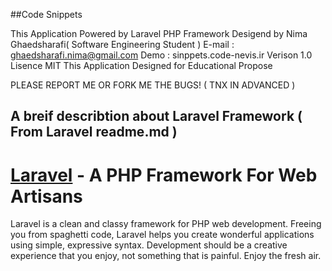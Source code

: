 ##Code Snippets

This Application Powered by Laravel PHP Framework
Desigend by Nima Ghaedsharafi( Software Engineering Student )
E-mail : ghaedsharafi.nima@gmail.com
Demo : sinppets.code-nevis.ir
Verison 1.0
Lisence MIT
This Application Designed for Educational Propose

PLEASE REPORT ME OR FORK ME THE BUGS! ( TNX IN ADVANCED )


## A breif describtion about Laravel Framework ( From Laravel readme.md )
# [Laravel](http://laravel.com) - A PHP Framework For Web Artisans

Laravel is a clean and classy framework for PHP web development. Freeing you
from spaghetti code, Laravel helps you create wonderful applications using
simple, expressive syntax. Development should be a creative experience that you
enjoy, not something that is painful. Enjoy the fresh air.